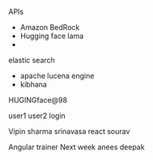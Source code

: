 
APIs
- Amazon BedRock
- Hugging face lama
- 
elastic search
- apache lucena engine
- kibhana

HUGINGface@98

user1 user2 login 


Vipin sharma
srinavasa react
sourav

Angular trainer Next week
anees
deepak




